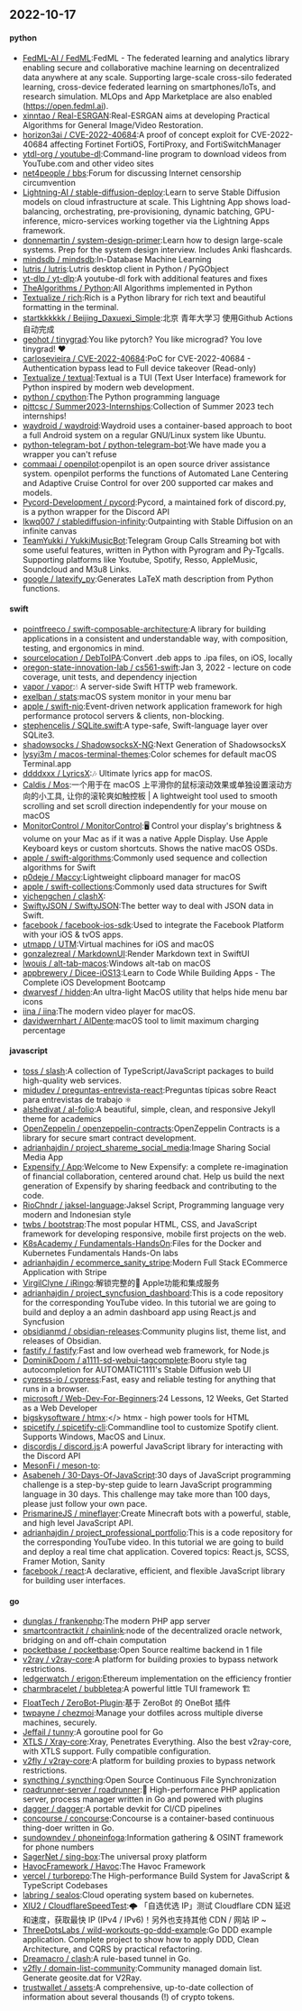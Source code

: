 ## 2022-10-17

#### python
* [FedML-AI / FedML](https://github.com/FedML-AI/FedML):FedML - The federated learning and analytics library enabling secure and collaborative machine learning on decentralized data anywhere at any scale. Supporting large-scale cross-silo federated learning, cross-device federated learning on smartphones/IoTs, and research simulation. MLOps and App Marketplace are also enabled (https://open.fedml.ai).
* [xinntao / Real-ESRGAN](https://github.com/xinntao/Real-ESRGAN):Real-ESRGAN aims at developing Practical Algorithms for General Image/Video Restoration.
* [horizon3ai / CVE-2022-40684](https://github.com/horizon3ai/CVE-2022-40684):A proof of concept exploit for CVE-2022-40684 affecting Fortinet FortiOS, FortiProxy, and FortiSwitchManager
* [ytdl-org / youtube-dl](https://github.com/ytdl-org/youtube-dl):Command-line program to download videos from YouTube.com and other video sites
* [net4people / bbs](https://github.com/net4people/bbs):Forum for discussing Internet censorship circumvention
* [Lightning-AI / stable-diffusion-deploy](https://github.com/Lightning-AI/stable-diffusion-deploy):Learn to serve Stable Diffusion models on cloud infrastructure at scale. This Lightning App shows load-balancing, orchestrating, pre-provisioning, dynamic batching, GPU-inference, micro-services working together via the Lightning Apps framework.
* [donnemartin / system-design-primer](https://github.com/donnemartin/system-design-primer):Learn how to design large-scale systems. Prep for the system design interview. Includes Anki flashcards.
* [mindsdb / mindsdb](https://github.com/mindsdb/mindsdb):In-Database Machine Learning
* [lutris / lutris](https://github.com/lutris/lutris):Lutris desktop client in Python / PyGObject
* [yt-dlp / yt-dlp](https://github.com/yt-dlp/yt-dlp):A youtube-dl fork with additional features and fixes
* [TheAlgorithms / Python](https://github.com/TheAlgorithms/Python):All Algorithms implemented in Python
* [Textualize / rich](https://github.com/Textualize/rich):Rich is a Python library for rich text and beautiful formatting in the terminal.
* [startkkkkkk / Beijing_Daxuexi_Simple](https://github.com/startkkkkkk/Beijing_Daxuexi_Simple):北京 青年大学习 使用Github Actions自动完成
* [geohot / tinygrad](https://github.com/geohot/tinygrad):You like pytorch? You like micrograd? You love tinygrad!
❤️
* [carlosevieira / CVE-2022-40684](https://github.com/carlosevieira/CVE-2022-40684):PoC for CVE-2022-40684 - Authentication bypass lead to Full device takeover (Read-only)
* [Textualize / textual](https://github.com/Textualize/textual):Textual is a TUI (Text User Interface) framework for Python inspired by modern web development.
* [python / cpython](https://github.com/python/cpython):The Python programming language
* [pittcsc / Summer2023-Internships](https://github.com/pittcsc/Summer2023-Internships):Collection of Summer 2023 tech internships!
* [waydroid / waydroid](https://github.com/waydroid/waydroid):Waydroid uses a container-based approach to boot a full Android system on a regular GNU/Linux system like Ubuntu.
* [python-telegram-bot / python-telegram-bot](https://github.com/python-telegram-bot/python-telegram-bot):We have made you a wrapper you can't refuse
* [commaai / openpilot](https://github.com/commaai/openpilot):openpilot is an open source driver assistance system. openpilot performs the functions of Automated Lane Centering and Adaptive Cruise Control for over 200 supported car makes and models.
* [Pycord-Development / pycord](https://github.com/Pycord-Development/pycord):Pycord, a maintained fork of discord.py, is a python wrapper for the Discord API
* [lkwq007 / stablediffusion-infinity](https://github.com/lkwq007/stablediffusion-infinity):Outpainting with Stable Diffusion on an infinite canvas
* [TeamYukki / YukkiMusicBot](https://github.com/TeamYukki/YukkiMusicBot):Telegram Group Calls Streaming bot with some useful features, written in Python with Pyrogram and Py-Tgcalls. Supporting platforms like Youtube, Spotify, Resso, AppleMusic, Soundcloud and M3u8 Links.
* [google / latexify_py](https://github.com/google/latexify_py):Generates LaTeX math description from Python functions.

#### swift
* [pointfreeco / swift-composable-architecture](https://github.com/pointfreeco/swift-composable-architecture):A library for building applications in a consistent and understandable way, with composition, testing, and ergonomics in mind.
* [sourcelocation / DebToIPA](https://github.com/sourcelocation/DebToIPA):Convert .deb apps to .ipa files, on iOS, locally
* [oregon-state-innovation-lab / cs561-swift](https://github.com/oregon-state-innovation-lab/cs561-swift):Jan 3, 2022 - lecture on code coverage, unit tests, and dependency injection
* [vapor / vapor](https://github.com/vapor/vapor):💧
A server-side Swift HTTP web framework.
* [exelban / stats](https://github.com/exelban/stats):macOS system monitor in your menu bar
* [apple / swift-nio](https://github.com/apple/swift-nio):Event-driven network application framework for high performance protocol servers & clients, non-blocking.
* [stephencelis / SQLite.swift](https://github.com/stephencelis/SQLite.swift):A type-safe, Swift-language layer over SQLite3.
* [shadowsocks / ShadowsocksX-NG](https://github.com/shadowsocks/ShadowsocksX-NG):Next Generation of ShadowsocksX
* [lysyi3m / macos-terminal-themes](https://github.com/lysyi3m/macos-terminal-themes):Color schemes for default macOS Terminal.app
* [ddddxxx / LyricsX](https://github.com/ddddxxx/LyricsX):🎶
Ultimate lyrics app for macOS.
* [Caldis / Mos](https://github.com/Caldis/Mos):一个用于在 macOS 上平滑你的鼠标滚动效果或单独设置滚动方向的小工具, 让你的滚轮爽如触控板 | A lightweight tool used to smooth scrolling and set scroll direction independently for your mouse on macOS
* [MonitorControl / MonitorControl](https://github.com/MonitorControl/MonitorControl):🖥
Control your display's brightness & volume on your Mac as if it was a native Apple Display. Use Apple Keyboard keys or custom shortcuts. Shows the native macOS OSDs.
* [apple / swift-algorithms](https://github.com/apple/swift-algorithms):Commonly used sequence and collection algorithms for Swift
* [p0deje / Maccy](https://github.com/p0deje/Maccy):Lightweight clipboard manager for macOS
* [apple / swift-collections](https://github.com/apple/swift-collections):Commonly used data structures for Swift
* [yichengchen / clashX](https://github.com/yichengchen/clashX):
* [SwiftyJSON / SwiftyJSON](https://github.com/SwiftyJSON/SwiftyJSON):The better way to deal with JSON data in Swift.
* [facebook / facebook-ios-sdk](https://github.com/facebook/facebook-ios-sdk):Used to integrate the Facebook Platform with your iOS & tvOS apps.
* [utmapp / UTM](https://github.com/utmapp/UTM):Virtual machines for iOS and macOS
* [gonzalezreal / MarkdownUI](https://github.com/gonzalezreal/MarkdownUI):Render Markdown text in SwiftUI
* [lwouis / alt-tab-macos](https://github.com/lwouis/alt-tab-macos):Windows alt-tab on macOS
* [appbrewery / Dicee-iOS13](https://github.com/appbrewery/Dicee-iOS13):Learn to Code While Building Apps - The Complete iOS Development Bootcamp
* [dwarvesf / hidden](https://github.com/dwarvesf/hidden):An ultra-light MacOS utility that helps hide menu bar icons
* [iina / iina](https://github.com/iina/iina):The modern video player for macOS.
* [davidwernhart / AlDente](https://github.com/davidwernhart/AlDente):macOS tool to limit maximum charging percentage

#### javascript
* [toss / slash](https://github.com/toss/slash):A collection of TypeScript/JavaScript packages to build high-quality web services.
* [midudev / preguntas-entrevista-react](https://github.com/midudev/preguntas-entrevista-react):Preguntas típicas sobre React para entrevistas de trabajo
⚛️
* [alshedivat / al-folio](https://github.com/alshedivat/al-folio):A beautiful, simple, clean, and responsive Jekyll theme for academics
* [OpenZeppelin / openzeppelin-contracts](https://github.com/OpenZeppelin/openzeppelin-contracts):OpenZeppelin Contracts is a library for secure smart contract development.
* [adrianhajdin / project_shareme_social_media](https://github.com/adrianhajdin/project_shareme_social_media):Image Sharing Social Media App
* [Expensify / App](https://github.com/Expensify/App):Welcome to New Expensify: a complete re-imagination of financial collaboration, centered around chat. Help us build the next generation of Expensify by sharing feedback and contributing to the code.
* [RioChndr / jaksel-language](https://github.com/RioChndr/jaksel-language):Jaksel Script, Programming language very modern and Indonesian style
* [twbs / bootstrap](https://github.com/twbs/bootstrap):The most popular HTML, CSS, and JavaScript framework for developing responsive, mobile first projects on the web.
* [K8sAcademy / Fundamentals-HandsOn](https://github.com/K8sAcademy/Fundamentals-HandsOn):Files for the Docker and Kubernetes Fundamentals Hands-On labs
* [adrianhajdin / ecommerce_sanity_stripe](https://github.com/adrianhajdin/ecommerce_sanity_stripe):Modern Full Stack ECommerce Application with Stripe
* [VirgilClyne / iRingo](https://github.com/VirgilClyne/iRingo):解锁完整的 Apple功能和集成服务
* [adrianhajdin / project_syncfusion_dashboard](https://github.com/adrianhajdin/project_syncfusion_dashboard):This is a code repository for the corresponding YouTube video. In this tutorial we are going to build and deploy a an admin dashboard app using React.js and Syncfusion
* [obsidianmd / obsidian-releases](https://github.com/obsidianmd/obsidian-releases):Community plugins list, theme list, and releases of Obsidian.
* [fastify / fastify](https://github.com/fastify/fastify):Fast and low overhead web framework, for Node.js
* [DominikDoom / a1111-sd-webui-tagcomplete](https://github.com/DominikDoom/a1111-sd-webui-tagcomplete):Booru style tag autocompletion for AUTOMATIC1111's Stable Diffusion web UI
* [cypress-io / cypress](https://github.com/cypress-io/cypress):Fast, easy and reliable testing for anything that runs in a browser.
* [microsoft / Web-Dev-For-Beginners](https://github.com/microsoft/Web-Dev-For-Beginners):24 Lessons, 12 Weeks, Get Started as a Web Developer
* [bigskysoftware / htmx](https://github.com/bigskysoftware/htmx):</> htmx - high power tools for HTML
* [spicetify / spicetify-cli](https://github.com/spicetify/spicetify-cli):Commandline tool to customize Spotify client. Supports Windows, MacOS and Linux.
* [discordjs / discord.js](https://github.com/discordjs/discord.js):A powerful JavaScript library for interacting with the Discord API
* [MesonFi / meson-to](https://github.com/MesonFi/meson-to):
* [Asabeneh / 30-Days-Of-JavaScript](https://github.com/Asabeneh/30-Days-Of-JavaScript):30 days of JavaScript programming challenge is a step-by-step guide to learn JavaScript programming language in 30 days. This challenge may take more than 100 days, please just follow your own pace.
* [PrismarineJS / mineflayer](https://github.com/PrismarineJS/mineflayer):Create Minecraft bots with a powerful, stable, and high level JavaScript API.
* [adrianhajdin / project_professional_portfolio](https://github.com/adrianhajdin/project_professional_portfolio):This is a code repository for the corresponding YouTube video. In this tutorial we are going to build and deploy a real time chat application. Covered topics: React.js, SCSS, Framer Motion, Sanity
* [facebook / react](https://github.com/facebook/react):A declarative, efficient, and flexible JavaScript library for building user interfaces.

#### go
* [dunglas / frankenphp](https://github.com/dunglas/frankenphp):The modern PHP app server
* [smartcontractkit / chainlink](https://github.com/smartcontractkit/chainlink):node of the decentralized oracle network, bridging on and off-chain computation
* [pocketbase / pocketbase](https://github.com/pocketbase/pocketbase):Open Source realtime backend in 1 file
* [v2ray / v2ray-core](https://github.com/v2ray/v2ray-core):A platform for building proxies to bypass network restrictions.
* [ledgerwatch / erigon](https://github.com/ledgerwatch/erigon):Ethereum implementation on the efficiency frontier
* [charmbracelet / bubbletea](https://github.com/charmbracelet/bubbletea):A powerful little TUI framework
🏗
* [FloatTech / ZeroBot-Plugin](https://github.com/FloatTech/ZeroBot-Plugin):基于 ZeroBot 的 OneBot 插件
* [twpayne / chezmoi](https://github.com/twpayne/chezmoi):Manage your dotfiles across multiple diverse machines, securely.
* [Jeffail / tunny](https://github.com/Jeffail/tunny):A goroutine pool for Go
* [XTLS / Xray-core](https://github.com/XTLS/Xray-core):Xray, Penetrates Everything. Also the best v2ray-core, with XTLS support. Fully compatible configuration.
* [v2fly / v2ray-core](https://github.com/v2fly/v2ray-core):A platform for building proxies to bypass network restrictions.
* [syncthing / syncthing](https://github.com/syncthing/syncthing):Open Source Continuous File Synchronization
* [roadrunner-server / roadrunner](https://github.com/roadrunner-server/roadrunner):🤯
High-performance PHP application server, process manager written in Go and powered with plugins
* [dagger / dagger](https://github.com/dagger/dagger):A portable devkit for CI/CD pipelines
* [concourse / concourse](https://github.com/concourse/concourse):Concourse is a container-based continuous thing-doer written in Go.
* [sundowndev / phoneinfoga](https://github.com/sundowndev/phoneinfoga):Information gathering & OSINT framework for phone numbers
* [SagerNet / sing-box](https://github.com/SagerNet/sing-box):The universal proxy platform
* [HavocFramework / Havoc](https://github.com/HavocFramework/Havoc):The Havoc Framework
* [vercel / turborepo](https://github.com/vercel/turborepo):The High-performance Build System for JavaScript & TypeScript Codebases
* [labring / sealos](https://github.com/labring/sealos):Cloud operating system based on kubernetes.
* [XIU2 / CloudflareSpeedTest](https://github.com/XIU2/CloudflareSpeedTest):🌩
「自选优选 IP」测试 Cloudflare CDN 延迟和速度，获取最快 IP (IPv4 / IPv6)！另外也支持其他 CDN / 网站 IP ~
* [ThreeDotsLabs / wild-workouts-go-ddd-example](https://github.com/ThreeDotsLabs/wild-workouts-go-ddd-example):Go DDD example application. Complete project to show how to apply DDD, Clean Architecture, and CQRS by practical refactoring.
* [Dreamacro / clash](https://github.com/Dreamacro/clash):A rule-based tunnel in Go.
* [v2fly / domain-list-community](https://github.com/v2fly/domain-list-community):Community managed domain list. Generate geosite.dat for V2Ray.
* [trustwallet / assets](https://github.com/trustwallet/assets):A comprehensive, up-to-date collection of information about several thousands (!) of crypto tokens.
